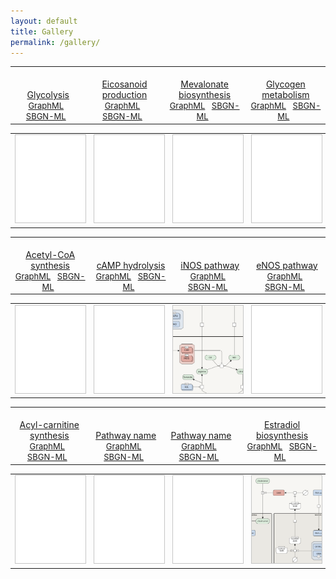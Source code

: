 ```yaml
---
layout: default
title: Gallery
permalink: /gallery/
---
```



<table>
    <tr valign="bottom">
      <td style="width: 225px;" align="center"> <a href="/glycolysis/"><br />Glycolysis</a> <br /> <font size="2">
<a href="/downloads/F001-glycolysis.graphml" target="_blank">GraphML</a> &nbsp;
<a href="/downloads/F001-glycolysis.sbgn" target="_blank">SBGN-ML</a> &nbsp;
</font> </td>
      <td style="width: 225px;" align="center"> <a href="/eicosanoids/"><br />Eicosanoid production</a> <br /> <font size="2">
<a href="/downloads/F002-eicosanoids.graphml" target="_blank">GraphML</a> &nbsp; 
<a href="/downloads/F002-eicosanoids-SBGNv02.sbgn" target="_blank">SBGN-ML</a> &nbsp; 
</font> </td>
      <td style="width: 225px;" align="center"> <a href="/mevalonate/"><br />Mevalonate biosynthesis</a> <br /> <font size="2"> 
<a href="/downloads/F003-mevalonate.graphml" target="_blank">GraphML</a> &nbsp;
<a href="/downloads/F003-mevalonate-SBGNv02.sbgn" target="_blank">SBGN-ML</a> &nbsp;
</font> </td>
      <td style="width: 225px;" align="center"> <a href="/glycogen/"><br />Glycogen metabolism</a> <br /> <font size="2"> 
<a href="/downloads/F004-glycogen.graphml" target="_blank">GraphML</a> &nbsp;
<a href="/downloads/F004-glycogen-SBGNv02.sbgn" target="_blank">SBGN-ML</a> &nbsp;
</font> </td>
    </tr>
</table>
<table>
    <tr>
      <td style="width: 225px;" align="center"><a href="/glycolysis/"><img src="/images/gallery/F000-empty-vcut.png" style="border: #c6c6c6 1px solid; width: 195px;"/></a></td>
      <td style="width: 225px;" align="center"><a href="/eicosanoids/"><img src="/images/gallery/F000-empty-vcut.png" style="border: #c6c6c6 1px solid; width: 195px;"/></a></td>
      <td style="width: 225px;" align="center"><a href="/mevalonate/"><img src="/images/gallery/F000-empty-vcut.png" style="border: #c6c6c6 1px solid; width: 195px;"/></a></td>
      <td style="width: 225px;" align="center"><a href="/glycogen/"><img src="/images/gallery/F000-empty-vcut.png" style="border: #c6c6c6 1px solid; width: 195px;"/></a></td>
    </tr>
</table>


<table>
    <tr valign="bottom">
      <td style="width: 225px;" align="center"> <a href="/acly/"><br />Acetyl-CoA synthesis</a> <br /> <font size="2"> 
<a href="/downloads/F006-ACLY.graphml" target="_blank">GraphML</a> &nbsp;
<a href="/downloads/F006-ACLY.sbgn" target="_blank">SBGN-ML</a> &nbsp;
</font> </td>
      <td style="width: 225px;" align="center"> <a href="/camp/"><br />cAMP hydrolysis</a> <br /> <font size="2"> 
<a href="/downloads/F012-cAMP.graphml" target="_blank">GraphML</a> &nbsp; 
<a href="/downloads/F012-cAMP-SBGNv02.sbgn" target="_blank">SBGN-ML</a> &nbsp; 
</font> </td>
      <td style="width: 225px;" align="center"> <a href="/inos/"><br />iNOS pathway</a> <br /> <font size="2"> 
<a href="/downloads/F007-inos.graphml" target="_blank">GraphML</a> &nbsp; 
<a href="/downloads/F007-inos-SBGNv02.sbgn" target="_blank">SBGN-ML</a> &nbsp; 
</font> </td>
      <td style="width: 225px;" align="center"> <a href="/enos/"><br />eNOS pathway</a> <br /> <font size="2"> 
<a href="/downloads/F008-enos.graphml" target="_blank">GraphML</a> &nbsp;
<a href="/downloads/F008-enos-SBGNv02.sbgn" target="_blank">SBGN-ML</a> &nbsp;
</font> </td>
    </tr>
</table>
<table>
    <tr>
      <td style="width: 225px;" align="center"><a href="/acly/"><img src="/images/gallery/F000-empty-vcut.png" style="border: #c6c6c6 1px solid; width: 195px;"/></a></td>
      <td style="width: 225px;" align="center"><a href="/camp/"><img src="/images/gallery/F000-empty-vcut.png" style="border: #c6c6c6 1px solid; width: 195px;"/></a></td>
      <td style="width: 225px;" align="center"><a href="/inos/"><img src="/images/gallery/F007-inos-vcut.png" style="border: #c6c6c6 1px solid; width: 195px;"/></a></td>
      <td style="width: 225px;" align="center"><a href="/enos/"><img src="/images/gallery/F000-empty-vcut.png" style="border: #c6c6c6 1px solid; width: 195px;"/></a></td>
    </tr>
</table>


<table>
    <tr valign="bottom">
      <td style="width: 225px;" align="center"> <a href="/carnitine/"><br />Acyl-carnitine synthesis</a> <br /> <font size="2"> 
<a href="/downloads/F014-carnitine.graphml" target="_blank">GraphML</a> &nbsp;
<a href="/downloads/F014-carnitine-SBGNv02.sbgn" target="_blank">SBGN-ML</a> &nbsp;
</font> </td>
      <td style="width: 225px;" align="center"> <a href="/test/"><br />Pathway name</a> <br /> <font size="2"> 
<a href="/downloads/test.graphml" target="_blank">GraphML</a> &nbsp; 
<a href="/downloads/test.sbgn" target="_blank">SBGN-ML</a> &nbsp; 
</font> </td>
      <td style="width: 225px;" align="center"> <a href="/test/"><br />Pathway name</a> <br /> <font size="2"> 
<a href="/downloads/test.graphml" target="_blank">GraphML</a> &nbsp; 
<a href="/downloads/test.sbgn" target="_blank">SBGN-ML</a> &nbsp; 
</font> </td>
      <td style="width: 225px;" align="center"> <a href="/estrogen/"><br />Estradiol biosynthesis</a> <br /> <font size="2"> 
<a href="/downloads/test.graphml" target="_blank">GraphML</a> &nbsp;
<a href="/downloads/test.sbgn" target="_blank">SBGN-ML</a> &nbsp;
</font> </td>
    </tr>
</table>
<table>
    <tr>
      <td style="width: 225px;" align="center"><a href="/carnitine/"><img src="/images/gallery/F000-empty-vcut.png" style="border: #c6c6c6 1px solid; width: 195px;"/></a></td>
      <td style="width: 225px;" align="center"><a href="/test/"><img src="/images/gallery/F000-empty-vcut.png" style="border: #c6c6c6 1px solid; width: 195px;"/></a></td>
      <td style="width: 225px;" align="center"><a href="/test/"><img src="/images/gallery/F000-empty-vcut.png" style="border: #c6c6c6 1px solid; width: 195px;"/></a></td>
      <td style="width: 225px;" align="center"><a href="/estrogen/"><img src="/images/gallery/F018-estrogen-vcut.png" style="border: #c6c6c6 1px solid; width: 195px;"/></a></td>
    </tr>
</table>

